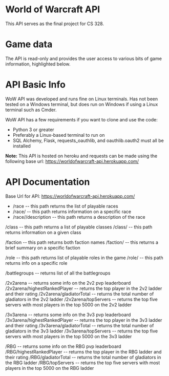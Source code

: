 # World of Warcraft API
This API serves as the final project for CS 328.

# Game data
The API is read-only and provides the user access to various bits of game information, highlighted below.

# API Basic Info
WoW API was developed and runs fine on Linux terminals. Has not been tested on a Windows terminal, but does run on Windows if using a Linux terminal such as Cmder.

WoW API has a few requirements if you want to clone and use the code:
- Python 3 or greater
- Preferably a Linux-based terminal to run on
- SQL Alchemy, Flask, requests_oauthlib, and oauthlib.oauth2 must all be installed

**Note:** This API is hosted on heroku and requests can be made using the following base url: https://worldofwarcraft-api.herokuapp.com/

# API Documentation

Base Url for API: https://worldofwarcraft-api.herokuapp.com/

- /race                         -- this path returns the list of playable races
- /race/<raceName>              -- this path returns information on a specific race
- /race/<raceName>/description  -- this path returns a description of the race

/class                        -- this path returns a list of playable classes
/class/<className>            -- this path returns information on a given class

/faction                      -- this path returns both faction names
/faction/<factionName>        -- this returns a brief summary on a specific faction

/role                         -- this path returns list of playable roles in the game
/role/<roleName>              -- this path returns info on a specific role

/battlegroups                 -- returns list of all the battlegroups

/2v2arena                     -- returns some info on the 2v2 pvp leaderboard
/2v2arena/highestRankedPlayer -- returns the top player in the 2v2 ladder and their rating
/2v2arena/gladiatorTotal      -- returns the total number of gladiators in the 2v2 ladder
/2v2arena/topServers          -- returns the top five servers with most players in the top 5000 on the 2v2 ladder

/3v3arena                     -- returns some info on the 3v3 pvp leaderboard
/3v3arena/highestRankedPlayer -- returns the top player in the 3v3 ladder and their rating
/3v3arena/gladiatorTotal      -- returns the total number of gladiators in the 3v3 ladder
/3v3arena/topServers          -- returns the top five servers with most players in the top 5000 on the 3v3 ladder

/RBG                          -- returns some info on the RBG pvp leaderboard
/RBG/highestRankedPlayer      -- returns the top player in the RBG ladder and their rating
/RBG/gladiatorTotal           -- returns the total number of gladiators in the RBG ladder
/RBG/topServers               -- returns the top five servers with most players in the top 5000 on the RBG ladder
